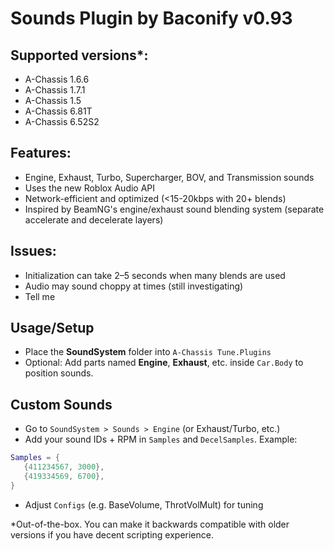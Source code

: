 # Sounds Plugin by Baconify v0.93
## Supported versions*:
- A-Chassis 1.6.6
- A-Chassis 1.7.1
- A-Chassis 1.5
- A-Chassis 6.81T
- A-Chassis 6.52S2
## Features:
- Engine, Exhaust, Turbo, Supercharger, BOV, and Transmission sounds
- Uses the new Roblox Audio API
- Network-efficient and optimized (<15-20kbps with 20+ blends)
- Inspired by BeamNG's engine/exhaust sound blending system (separate accelerate and decelerate layers)
## Issues:
- Initialization can take 2–5 seconds when many blends are used
- Audio may sound choppy at times (still investigating)
- Tell me

## Usage/Setup
- Place the **SoundSystem** folder into `A-Chassis Tune.Plugins`
- Optional: Add parts named **Engine**, **Exhaust**, etc. inside `Car.Body` to position sounds.

## Custom Sounds
- Go to `SoundSystem > Sounds > Engine` (or Exhaust/Turbo, etc.)
- Add your sound IDs + RPM in `Samples` and `DecelSamples`. Example:
```lua
Samples = {
   {411234567, 3000},
   {419334569, 6700},
}
```
- Adjust `Configs` (e.g. BaseVolume, ThrotVolMult) for tuning

*Out-of-the-box. You can make it backwards compatible with older versions if you have decent scripting experience.
